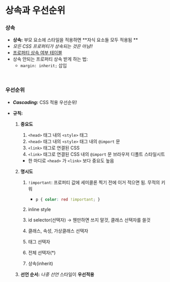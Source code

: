 # 상속과 우선순위

### 상속

* **상속:** 부모 요소에 스타일을 적용하면 **자식 요소들 모두 적용됨 **
* *모든 CSS 프로퍼티가 상속되는 것은 아님!!*
* <a href="https://www.w3.org/TR/CSS21/propidx">프로퍼티 상속 여부 테이블</a>
* 상속 안되는 프로퍼티 상속 받게 하는 법:
  * ```margin: inherit;``` 삽입

<br>

### 우선순위

* ***Cascading:*** CSS 적용 우선순위!

* **규칙:**

  1. **중요도**

     1.  ```<head>``` 태그 내의 ```<style>``` 태그
     2.  ```<head>``` 태그 내의 ```<style>``` 태그 내의 ```@import``` 문
     3.  ```<link>``` 태그로 연결된 CSS
     4.  ```<link>``` 태그로 연결된 CSS 내의 ```@import``` 문 브라우저 디폴트 스타일시트

     * 한 마디로 ```<head>``` 가 ```<link>``` 보다 중요도 높음

  2. **명시도**

     1. ```!important```: 프로퍼티 값에 세미콜론 찍기 전에 이거 적으면 됨. 무적의 키워

        * ```css
          p { color: red !important; }
          ```

     2. inline style

     3. id selector(선택자) -> 웬만하면 쓰지 말것, 클래스 선택자를 쓸것

     4. 클래스, 속성, 가상클래스 선택자

     5. 태그 선택자

     6. 전체 선택자(*)

     7. 상속(inherit)

  3. **선언 순서:** *나중 선언* 스타일이 **우선적용**






